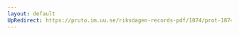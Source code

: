 ```yaml
---
layout: default
UpRedirect: https://pruto.im.uu.se/riksdagen-records-pdf/1874/prot-1874--fk--425/prot-1874--fk--425_040.pdf
---
```

